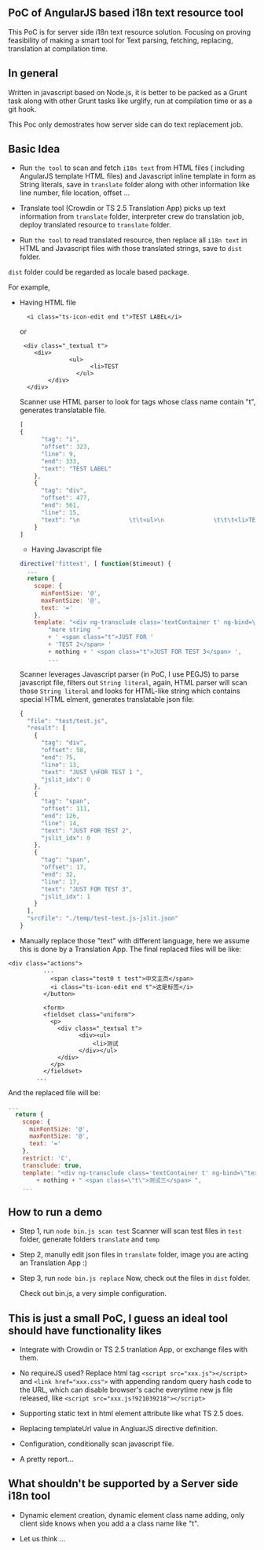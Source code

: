 PoC of AngularJS based i18n text resource tool
--------------

This PoC is for server side i18n text resource solution.
Focusing on proving feasibility of making a smart tool for Text parsing, fetching, replacing, translation at compilation time.

## In general

Written in javascript based on Node.js, it is better to be packed as a Grunt task along with other Grunt tasks like
urglify, run at compilation time or as a git hook.

This Poc only demostrates how server side can do text replacement job.

## Basic Idea

 * Run `the tool` to
 scan and fetch `i18n text` from HTML files ( including AngularJS template HTML files) and Javascript inline template in form as String literals, 
 save in `translate` folder along with other information like line number, file location, offset ...

 * Translate tool (Crowdin or TS 2.5 Translation App) picks up text information from `translate` folder, interpreter crew do translation job, deploy translated resource to `translate` folder.

 * Run `the tool` to read translated resource, then replace all `i18n text` in HTML and Javascript files with those translated strings, save to `dist` folder.

 `dist` folder could be regarded as locale based package.
	

For example,
 - Having HTML file
 
	```
	  <i class="ts-icon-edit end t">TEST LABEL</i>
	```
	
	or
	
	```
	 <div class="_textual t">
		<div>
				  <ul>
						<li>TEST
					</ul>
			</div>
	  </div>
	```
	Scanner use HTML parser to look for tags whose class name contain "t", generates translatable file.
	
	```js
	[
	{
		  "tag": "i",
		  "offset": 323,
		  "line": 9,
		  "end": 333,
		  "text": "TEST LABEL"
		},
		{
		  "tag": "div",
		  "offset": 477,
		  "end": 561,
		  "line": 15,
		  "text": "\n              \t\t<ul>\n              \t\t\t<li>TEST\n              \t\t</ul>\n              "
		}
	]
	```

	- Having Javascript file 
	
	```js
	directive('fittext', [ function($timeout) {
	  ...
	  return {
		scope: {
		  minFontSize: '@',
		  maxFontSize: '@',
		  text: '='
		},
		template: "<div ng-transclude class='textContainer t' ng-bind=\"text\">JUST \nFOR TEST 1 </div>" +
			"more string  "
			+ ' <span class="t">JUST FOR ' 
			+ 'TEST 2</span> '
			+ nothing + ' <span class="t">JUST FOR TEST 3</span> ',
			...
	```
	Scanner leverages Javascript parser (in PoC, I use PEGJS) to parse javascript file, filters out `String literal`,
	again, HTML parser will scan those `String literal` and looks for HTML-like string which contains special HTML elment,
	generates translatable json file:
	
	```js
	{
	  "file": "test/test.js",
	  "result": [
		{
		  "tag": "div",
		  "offset": 58,
		  "end": 75,
		  "line": 13,
		  "text": "JUST \nFOR TEST 1 ",
		  "jslit_idx": 0
		},
		{
		  "tag": "span",
		  "offset": 111,
		  "end": 126,
		  "line": 14,
		  "text": "JUST FOR TEST 2",
		  "jslit_idx": 0
		},
		{
		  "tag": "span",
		  "offset": 17,
		  "end": 32,
		  "line": 17,
		  "text": "JUST FOR TEST 3",
		  "jslit_idx": 1
		}
	  ],
	  "srcFile": "./temp/test-test.js-jslit.json"
	}
	```
	
 - Manually replace those "text" with different language, here we assume this is done by a Translation App.
  The final replaced files will be like:
```
<div class="actions">
          ...
            <span class="test0 t test">中文主页</span>
            <i class="ts-icon-edit end t">这是标签</i>
          </button>
          
          <form>
          <fieldset class="uniform">
            <p>
              <div class="_textual t">
              		<div><ul>
              			<li>测试
              		</div></ul>
              </div>
            </p>
          </fieldset>
        ...
```

And the replaced file will be:

```js
...
  return {
    scope: {
      minFontSize: '@',
      maxFontSize: '@',
      text: '='
    },
    restrict: 'C',
    transclude: true,
    template: "<div ng-transclude class='textContainer t' ng-bind=\"text\">测试一</div>more string   <span class=\"t\">测试二</span> "
    	+ nothing + " <span class=\"t\">测试三</span> ",
    ...
```
## How to run a demo
 * Step 1,  run `node bin.js scan test`
   Scanner will scan test files in `test` folder, generate folders `translate` and `temp`
   
 * Step 2, manully edit json files in `translate` folder, image you are acting an Translation App :)
 
 * Step 3, run `node bin.js replace`
   Now, check out the files in `dist` folder.
   
   Check out bin.js, a very simple configuration.
   

## This is just a small PoC,  I guess an ideal tool should have functionality likes
 * Integrate with Crowdin or TS 2.5 tranlation App, or exchange files with them.

 * No requireJS used? Replace html tag `<script src="xxx.js"></script>` and `<link href="xxx.css">` with appending random query hash code to the URL,
   which can disable browser's cache everytime new js file released, like `<script src="xxx.js?921039218"></script>`
 
 * Supporting static text in html element attribute like what TS 2.5 does.
 
 * Replacing templateUrl value in AngluarJS directive definition.
 
 * Configuration, conditionally scan javascript file.
 
 * A pretty report...
 
## What shouldn't be supported by a Server side i18n tool
 * Dynamic element creation, dynamic element class name adding, only client side knows when you add a a class name like "t".
 
 * Let us think ...
	
	
